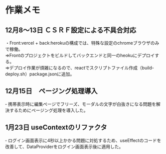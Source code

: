 # 作業メモ
## 12月8～13日 ＣＳＲＦ設定による不具合対応
・Front:vercel + back:herokuの構成では、特殊な設定のchromeブラウザのみで稼働。  
⇒Frontのプロジェクトをビルドしてバックエンドと同一のheokuにデプロイする。  
⇒デプロイ作業が煩雑になるので、reactでスクリプトファイル作成（build-deploy.sh）package.jsonに追加。  

## 12月15日　ページング処理導入  
  ‐ 携帯表示時に編集ページでフリーズ、モーダルの文字が白抜きになる問題を解決するためにページング処理を導入した。  
## 1月23日  useContextのリファクタ  
  ‐ ログイン画面表示に4秒以上かかる問題に対処するため、useEffectのコードを改善して、DataProviderをログイン画面表示後に適用した。  


